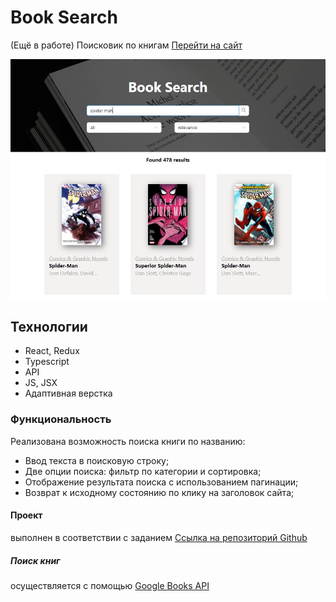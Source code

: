 # Book Search
(Eщё в работе) Поисковик по книгам [Перейти на сайт](https://r2u1s.github.io/book-search/) 

![screenshot](https://github.com/R2u1s/book-search/blob/main/src/images/gh-pages1.JPG)
## Технологии
* React, Redux
* Typescript
* API
* JS, JSX
* Адаптивная верстка
### Функциональность
Реализована возможность поиска книги по названию:
* Ввод текста в поисковую строку;
* Две опции поиска: фильтр по категории и сортировка;
* Отображение результата поиска с использованием пагинации;
* Возврат к исходному состоянию по клику на заголовок сайта;
#### Проект
выполнен в соответствии с заданием [Ссылка на репозиторий Github](https://github.com/fugr-ru/frontend-javascript-test-2)
##### Поиск книг
осуществляется с помощью [Google Books API](https://developers.google.com/books/docs/v1/using)
